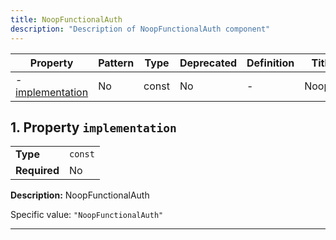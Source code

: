 ```yaml
---
title: NoopFunctionalAuth
description: "Description of NoopFunctionalAuth component"
---
```


| Property                             | Pattern | Type  | Deprecated | Definition | Title/Description  |
| ------------------------------------ | ------- | ----- | ---------- | ---------- | ------------------ |
| - [implementation](#implementation ) | No      | const | No         | -          | NoopFunctionalAuth |

## <a name="implementation"></a>1. Property `implementation`

|              |         |
| ------------ | ------- |
| **Type**     | `const` |
| **Required** | No      |

**Description:** NoopFunctionalAuth

Specific value: `"NoopFunctionalAuth"`

----------------------------------------------------------------------------------------------------------------------------
